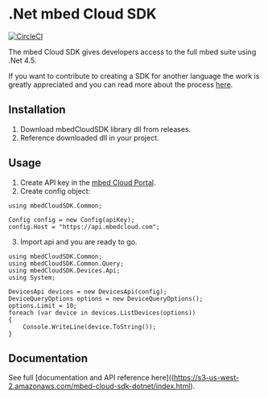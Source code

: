 # .Net mbed Cloud SDK

[![CircleCI](https://circleci.com/gh/ARMmbed/mbed-cloud-sdk-dotnet.svg?style=shield&circle-token=68538baa897f82e3dcc38a48315e9ba24977b183)](https://circleci.com/gh/ARMmbed/mbed-cloud-sdk-dotnet)

The mbed Cloud SDK gives developers access to the full mbed suite using .Net 4.5.

If you want to contribute to creating a SDK for another language the work is
greatly appreciated and you can read more about the process
[here](https://github.com/ARMmbed/mbed-cloud-sdk-codegen/blob/master/docs/create-new-language.md).

## Installation

1. Download mbedCloudSDK library dll from releases.
2. Reference downloaded dll in your project.

## Usage

1. Create API key in the [mbed Cloud Portal](https://portal.mbedcloud.com/).
2. Create config object:

```
using mbedCloudSDK.Common;

Config config = new Config(apiKey);
config.Host = "https://api.mbedcloud.com";
```
3. Import api and you are ready to go.

```
using mbedCloudSDK.Common;
using mbedCloudSDK.Common.Query;
using mbedCloudSDK.Devices.Api;
using System;

DevicesApi devices = new DevicesApi(config);
DeviceQueryOptions options = new DeviceQueryOptions();
options.Limit = 10;
foreach (var device in devices.ListDevices(options))
{
    Console.WriteLine(device.ToString());
}
```

## Documentation

See full [documentation and API reference here]((https://s3-us-west-2.amazonaws.com/mbed-cloud-sdk-dotnet/index.html).
